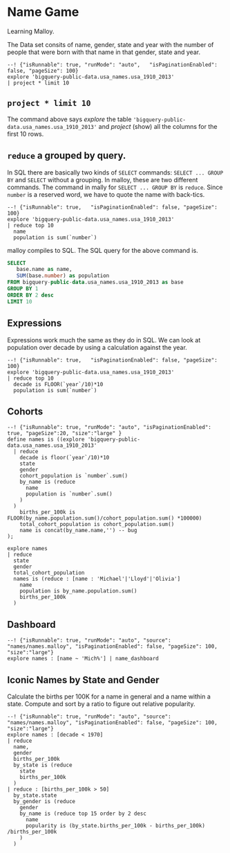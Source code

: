 # Name Game
Learning Malloy.

The Data set consits of name, gender, state and year with the number of people that
were born with that name in that gender, state and year.

```malloy
--! {"isRunnable": true, "runMode": "auto",   "isPaginationEnabled": false, "pageSize": 100}
explore 'bigquery-public-data.usa_names.usa_1910_2013' 
| project * limit 10
```

## `project * limit 10`

The command above says _explore_ the table `'bigquery-public-data.usa_names.usa_1910_2013'` and _project_ (show)
all the columns for the first 10 rows.

## `reduce` a grouped by query.
In SQL there are basically two kinds of <code>SELECT</code> commands: <code>SELECT ... GROUP BY</code> and <code>SELECT</code> without a grouping.
In malloy, these are two different commands.  The command in mally for <code>SELECT ... GROUP BY</code> is `reduce`.  Since `number`
is a reserved word, we have to quote the name with back-tics.

```malloy
--! {"isRunnable": true,   "isPaginationEnabled": false, "pageSize": 100}
explore 'bigquery-public-data.usa_names.usa_1910_2013' 
| reduce top 10
  name
  population is sum(`number`)
```
malloy compiles to SQL.  The SQL query for the above command is.

```sql
SELECT
   base.name as name,
   SUM(base.number) as population
FROM bigquery-public-data.usa_names.usa_1910_2013 as base
GROUP BY 1
ORDER BY 2 desc
LIMIT 10
```

## Expressions
Expressions work much the same as they do in SQL.  We can look at population over decade by using a
calculation against the year.

```malloy
--! {"isRunnable": true,   "isPaginationEnabled": false, "pageSize": 100}
explore 'bigquery-public-data.usa_names.usa_1910_2013' 
| reduce top 10
  decade is FLOOR(`year`/10)*10
  population is sum(`number`)
```

## Cohorts

```malloy
--! {"isRunnable": true, "runMode": "auto", "isPaginationEnabled": true, "pageSize":20, "size":"large" }
define names is ((explore 'bigquery-public-data.usa_names.usa_1910_2013' 
  | reduce
    decade is floor(`year`/10)*10
    state
    gender
    cohort_population is `number`.sum()
    by_name is (reduce
      name
      population is `number`.sum()
    )
  )
    births_per_100k is FLOOR(by_name.population.sum()/cohort_population.sum() *100000)
    total_cohort_population is cohort_population.sum()
    name is concat(by_name.name,'') -- bug
);

explore names 
| reduce
  state
  gender
  total_cohort_population
  names is (reduce : [name : 'Michael'|'Lloyd'|'Olivia']
    name
    population is by_name.population.sum()
    births_per_100k
  )
```

## Dashboard

```malloy
--! {"isRunnable": true, "runMode": "auto", "source": "names/names.malloy", "isPaginationEnabled": false, "pageSize": 100, "size":"large"}
explore names : [name ~ 'Mich%'] | name_dashboard
```

## Iconic Names by State and Gender
Calculate the births per 100K for a name in general and a name within a state.
Compute and sort by a ratio to figure out relative popularity.

```malloy
--! {"isRunnable": true, "runMode": "auto", "source": "names/names.malloy", "isPaginationEnabled": false, "pageSize": 100, "size":"large"}
explore names : [decade < 1970] 
| reduce
  name,
  gender
  births_per_100k
  by_state is (reduce
    state
    births_per_100k
  )
| reduce : [births_per_100k > 50]
  by_state.state
  by_gender is (reduce
    gender
    by_name is (reduce top 15 order by 2 desc
      name
      popularity is (by_state.births_per_100k - births_per_100k) /births_per_100k
    )
  )
```

